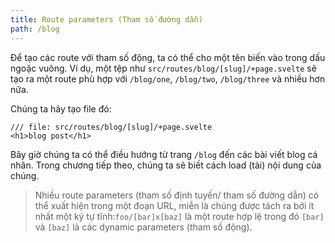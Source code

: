 ```yaml
---
title: Route parameters (Tham số đường dẫn)
path: /blog
---
```


Để tạo các route với tham số động, ta có thể cho một tên biến vào trong dấu ngoặc vuông. Ví dụ, một tệp như `src/routes/blog/[slug]/+page.svelte` sẽ tạo ra một route phù hợp với `/blog/one`, `/blog/two`, `/blog/three` và nhiều hơn nữa.


Chúng ta hãy tạo file đó:

```svelte
/// file: src/routes/blog/[slug]/+page.svelte
<h1>blog post</h1>
```

Bây giờ chúng ta có thể điều hướng từ trang `/blog` đến các bài viết blog cá nhân. Trong chương tiếp theo, chúng ta sẽ biết cách load (tải) nội dung của chúng.

> Nhiều route parameters (tham số định tuyến/ tham số đường dẫn) có thể xuất hiện trong một đoạn URL, miễn là chúng được tách ra bởi ít nhất một ký tự tĩnh:`foo/[bar]x[baz]` là một route hợp lệ trong đó `[bar]` và `[baz]` là các dynamic parameters (tham số động).
